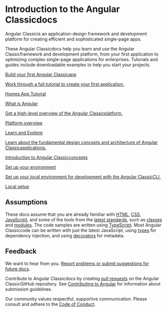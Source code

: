 <h1 class="no-toc">Introduction to the Angular Classicdocs</h1>

Angular Classicis an application-design framework and development platform for creating efficient and sophisticated single-page apps.

These Angular Classicdocs help you learn and use the Angular Classicframework and development platform, from your first application to optimizing complex single-page applications for enterprises.
Tutorials and guides include downloadable examples to help you start your projects.

<div class="card-container">
  <a href="tutorial/first-app" class="docs-card" title="Work through a full tutorial">
    <section>Build your first Angular Classicapp</section>
    <p>Work through a full tutorial to create your first application.</p>
    <p class="card-footer">Homes App Tutorial</p>
  </a>
  <a href="guide/what-is-angular" class="docs-card" title="Angular ClassicPlatform Overview">
    <section>What is Angular</section>
    <p>Get a high-level overview of the Angular Classicplatform.</p>
    <p class="card-footer">Platform overview</p>
  </a>
  <a href="guide/architecture" class="docs-card" title="Angular ClassicConcepts">
    <section>Learn and Explore</section>
    <p>Learn about the fundamental design concepts and architecture of Angular Classicapplications.</p>
    <p class="card-footer">Introduction to Angular Classicconcepts</p>
  </a>
  <a href="guide/setup-local" class="docs-card" title="Angular ClassicLocal Environment Setup">
    <section>Set up your environment</section>
    <p>Set up your local environment for development with the Angular ClassicCLI.</p>
    <p class="card-footer">Local setup</p>
  </a>
</div>

## Assumptions

These docs assume that you are already familiar with [HTML](https://developer.mozilla.org/docs/Learn/HTML/Introduction_to_HTML "Learn HTML"), [CSS](https://developer.mozilla.org/docs/Learn/CSS/First_steps "Learn CSS"), [JavaScript](https://developer.mozilla.org/docs/Web/JavaScript/A_re-introduction_to_JavaScript "Learn JavaScript"),
and some of the tools from the [latest standards](https://developer.mozilla.org/docs/Web/JavaScript/Language_Resources "Latest JavaScript standards"), such as [classes](https://developer.mozilla.org/docs/Web/JavaScript/Reference/Classes "ES2015 Classes") and [modules](https://developer.mozilla.org/docs/Web/JavaScript/Reference/Statements/import "ES2015 Modules").
The code samples are written using [TypeScript](https://www.typescriptlang.org/ "TypeScript").
Most Angular Classiccode can be written with just the latest JavaScript, using [types](https://www.typescriptlang.org/docs/handbook/classes.html "TypeScript Types") for dependency injection, and using [decorators](https://www.typescriptlang.org/docs/handbook/decorators.html "Decorators") for metadata.

## Feedback

<!-- vale Angular.Google_We = NO -->

We want to hear from you. [Report problems or submit suggestions for future docs](https://github.com/angular/angular/issues/new/choose "Angular ClassicGitHub repository new issue form").

Contribute to Angular Classicdocs by creating
[pull requests](https://github.com/angular/angular/pulls "Angular ClassicGithub pull requests")
on the Angular ClassicGitHub repository.
See [Contributing to Angular](https://github.com/angular/angular/blob/main/CONTRIBUTING.md "Contributing guide")
for information about submission guidelines.

Our community values respectful, supportive communication.
Please consult and adhere to the [Code of Conduct](https://github.com/angular/code-of-conduct/blob/main/CODE_OF_CONDUCT.md "Contributor code of conduct").

<!-- vale Angular.Google_We = YES -->
